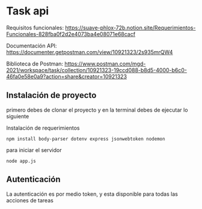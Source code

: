 # Task api 



Requisitos funcionales: https://suave-phlox-72b.notion.site/Requerimientos-Funcionales-828fba0f2d2e4073ba4e08071e68cacf

Documentación API: https://documenter.getpostman.com/view/10921323/2s935mrQW4



Biblioteca de Postman: https://www.postman.com/mgd-2021/workspace/task/collection/10921323-19ccd088-b8d5-4000-b6c0-46fa0e58e0a9?action=share&creator=10921323


## Instalación de proyecto 
primero debes de clonar el proyecto  y en la terminal debes de ejecutar lo siguiente 

Instalación de requerimientos  
```
npm install body-parser dotenv express jsonwebtoken nodemon
```

para iniciar el servidor   
```
node app.js 
```



## Autenticación
La autenticación es por medio token, y esta disponible para todas las acciones de tareas


